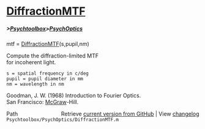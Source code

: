 # [DiffractionMTF](DiffractionMTF)
##### >[Psychtoolbox](Psychtoolbox)>[PsychOptics](PsychOptics)

mtf = [DiffractionMTF](DiffractionMTF)(s,pupil,nm)  
  
Compute the diffraction-limited MTF  
for incoherent light.  
  
    s = spatial frequency in c/deg  
    pupil = pupil diameter in mm  
    nm = wavelength in nm  
  
Goodman, J. W. (1968) Introduction to Fourier Optics.   
San Francisco: [McGraw](McGraw)-Hill.  




<div class="code_header" style="text-align:right;">
  <span style="float:left;">Path&nbsp;&nbsp;</span> <span class="counter">Retrieve <a href=
  "https://raw.github.com/Psychtoolbox-3/Psychtoolbox-3/beta/Psychtoolbox/PsychOptics/DiffractionMTF.m">current version from GitHub</a> | View <a href=
  "https://github.com/Psychtoolbox-3/Psychtoolbox-3/commits/beta/Psychtoolbox/PsychOptics/DiffractionMTF.m">changelog</a></span>
</div>
<div class="code">
  <code>Psychtoolbox/PsychOptics/DiffractionMTF.m</code>
</div>

